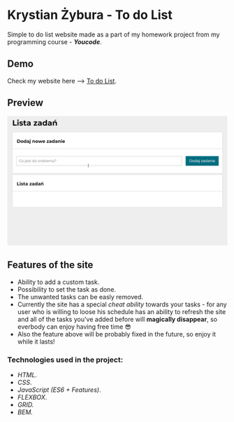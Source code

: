 # Krystian Żybura - To do List
Simple to do list website made as a part of my homework project from my programming course - ***Youcode***.

## Demo
Check my website here --> [To do List](https://krystianzybura.github.io/to-do-list/).

## Preview
![preview](https://raw.githubusercontent.com/KrystianZybura/to-do-list/main/images/preview.gif)

## Features of the site
- Ability to add a custom task.
- Possibility to set the task as done. 
- The unwanted tasks can be easly removed.
- Currently the site has a special *cheat ability* towards your tasks - for any user who is willing to loose his schedule has an ability to refresh the site and all of the tasks you've added before will **magically disappear**, so everbody can enjoy having free time 😎
- Also the feature above will be probably fixed in the future, so enjoy it while it lasts!

### Technologies used in the project:
- *HTML*.
- *CSS*.
- *JavaScript (ES6 + Features)*.
- *FLEXBOX*.
- *GRID.*
- *BEM.*